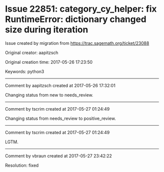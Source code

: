 # Issue 22851: category_cy_helper: fix RuntimeError: dictionary changed size during iteration

Issue created by migration from https://trac.sagemath.org/ticket/23088

Original creator: aapitzsch

Original creation time: 2017-05-26 17:23:50

Keywords: python3




---

Comment by aapitzsch created at 2017-05-26 17:32:01

Changing status from new to needs_review.


---

Comment by tscrim created at 2017-05-27 01:24:49

Changing status from needs_review to positive_review.


---

Comment by tscrim created at 2017-05-27 01:24:49

LGTM.


---

Comment by vbraun created at 2017-05-27 23:42:22

Resolution: fixed
